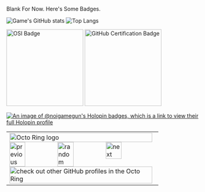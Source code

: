 Blank For Now. Here's Some Badges.

![Game's GitHub stats](https://github-readme-stats-dusky-kappa-46.vercel.app/api/?username=noigamegun&theme=chartreuse-dark) 
![Top Langs](https://github-readme-stats-dusky-kappa-46.vercel.app/api/top-langs/?username=noigamegun&layout=compact&theme=chartreuse-dark) 

<img src="https://thapat.me/osi_membership_badge.svg" alt="OSI Badge" width="200"/> <img src="https://files.catbox.moe/cw4mws.png" alt="GitHub Certification Badge" width="200"/>

[![An image of @noigamegun's Holopin badges, which is a link to view their full Holopin profile](https://holopin.me/noigamegun)](https://holopin.io/@noigamegun)

<table><tbody><tr><td><a href="https://octo-ring.com/"><img src="https://octo-ring.com/static/img/widget/top.png" width="99%" alt="Octo Ring logo" align="top"></a><br><a href="https://octo-ring.com/p/noigamegun/prev"><img src="https://octo-ring.com/static/img/widget/prev.png" width="33%" alt="previous" align="top" title="previous profile"></a><a href="https://octo-ring.com/p/noigamegun/random"><img src="https://octo-ring.com/static/img/widget/random.png" width="33%" alt="random" align="top" title="random profile"></a><a href="https://octo-ring.com/p/noigamegun/next"><img src="https://octo-ring.com/static/img/widget/next.png" width="33%" alt="next" align="top" title="next profile"></a><br><a href="https://octo-ring.com/"><img src="https://octo-ring.com/static/img/widget/bottom.png" width="99%" alt="check out other GitHub profiles in the Octo Ring" align="top"></a></td></tr></tbody></table>

